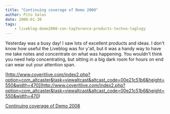 ```yaml
---
title: "Continuing coverage of Demo 2008"
author: Pito Salas
date: 2008-01-30
tags:
    - liveblog-demo2008-con-tagference-products-techno-taglogy
---
```




Yesterday was a busy day! I saw lots of excellent products and ideas. I don't
know how useful the Liveblog was for y'all, but it was a handy way to have me
take notes and concentrate on what was happening. You wouldn't think you need
help concentrating, but sitting in a big dark room for hours on end can wear
out your attention span.

[http://www.coveritlive.com/index2.php?option=com_altcaster&task=viewaltcast&altcast_code=00e21c51b6&height=550&width=470](<http://www.coveritlive.com/index2.php?option=com_altcaster&task=viewaltcast&altcast_code=00e21c51b6&height=550&width=470>)


[Continuing coverage of Demo 2008](None)
